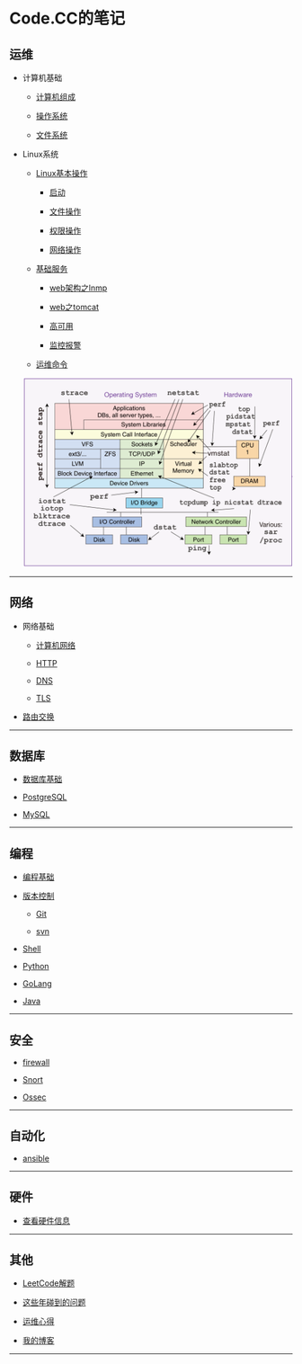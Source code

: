 # Code.CC的笔记

## 运维

* 计算机基础

	* [计算机组成](operation/basic/constitute.md)

	* [操作系统](operation/basic/opreatingsystem.md)

	* [文件系统](operation/basic/filesystem.md)

* Linux系统

	* [Linux基本操作]()

		* [启动]()

		* [文件操作]()

		* [权限操作]()

		* [网络操作]()

	* [基础服务]()

		* [web架构之lnmp]()

		* [web之tomcat]()

		* [高可用]()

		* [监控报警]()

	* [运维命令]()
		
	![image](operation/operation-command.png)


***

## 网络

* 网络基础

	* [计算机网络]()

	* [HTTP]()

	* [DNS]()

	* [TLS]()

* [路由交换]()

***

## 数据库

* [数据库基础]()

* [PostgreSQL]()

* [MySQL]()

***

## 编程

* [编程基础]()

* [版本控制](development/RevisionControl/README.md)

	* [Git](development/RevisionControl/git.md)

	* [svn](development/RevisionControl/svn.md)

* [Shell]()

* [Python](development/Python)

* [GoLang]()

* [Java]()

***

## 安全

* [firewall](security/firewall/README.md)

* [Snort]()

* [Ossec]()

***

## 自动化

* [ansible]()

***

## 硬件

* [查看硬件信息]()

***

## 其他

* [LeetCode解题](https://github.com/Code-CC/leetcode)

* [这些年碰到的问题]()

* [运维心得]()

* [我的博客](http://codecc.xyz)

***

